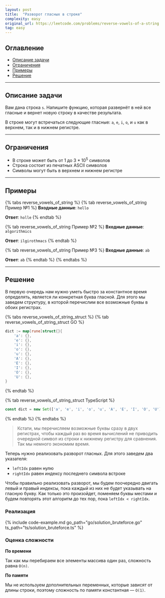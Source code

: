 ```yaml
---
layout: post
title:  "Разворот гласных в строке"
complexity: easy
original_url: https://leetcode.com/problems/reverse-vowels-of-a-string
tag: easy
---
```


## Оглавление

- [Описание задачи](#описание-задачи)
- [Ограничения](#ограничения)
- [Примеры](#примеры)
- [Решение](#решение)

---

## Описание задачи

Вам дана строка `s`. Напишите функцию, которая развернёт в ней все гласные и вернет новую строку в качестве результата.

В строке могут встречаться следующие гласные: `a`, `e`, `i`, `o`, и `u` как в верхнем, так и в нижнем регистре.

---

## Ограничения

- В строке может быть от 1 до 3 * 10<sup>5</sup> символов
- Строка состоит из печатных ASCII символов
- Символы могут быть в верхнем и нижнем регистре

---

## Примеры

{% tabs reverse_vowels_of_string %}
{% tab reverse_vowels_of_string Пример №1 %}
**Входные данные**: `hello`

**Ответ**: `holle`
{% endtab %}

{% tab reverse_vowels_of_string Пример №2 %}
**Входные данные**: `algorithmics`

**Ответ**: `ilgirothmacs`
{% endtab %}

{% tab reverse_vowels_of_string Пример №3 %}
**Входные данные**: `ab`

**Ответ**: `ab`
{% endtab %}
{% endtabs %}

---

## Решение

В первую очередь нам нужно уметь быстро за константное время определять, является ли конкретная буква гласной.
Для этого мы заведем структуру, в которой перечислим все возможные буквы в обоих регистрах.


{% tabs reverse_vowels_of_string_struct %}
{% tab reverse_vowels_of_string_struct GO %}
```go
dict := map[rune]struct{}{
    'a': {},
    'e': {},
    'i': {},
    'o': {},
    'u': {},
    'A': {},
    'E': {},
    'I': {},
    'O': {},
    'U': {},
}
```
{% endtab %}

{% tab reverse_vowels_of_string_struct TypeScript %}
```typescript
const dict = new Set(['a', 'e', 'i', 'o', 'u', 'A', 'E', 'I', 'O', 'U'])
```
{% endtab %}
{% endtabs %}

> Кстати, мы перечисляем возможные буквы сразу в двух регистрах, чтобы каждый раз во время вычислений не приводить 
> очередной символ из строки к нижнему регистру для сравнения. Так мы немного экономим время.

Теперь нужно реализовать разворот гласных.
Для этого заведем два указателя:

- `leftIdx` равен нулю
- `rightIdx` равен индексу последнего символа встроке

Чтобы правильно реализовать разворот, мы будем поочередно двигать левый и правый индексы, пока каждый из них не будет указывать на гласную букву.
Как только это произойдет, поменяем буквы местами и будем повторять этот алгоритм до тех пор, пока `leftIdx < rightIdx`.

### Реализация

{% include code-example.md go_path="go/solution_bruteforce.go" ts_path="ts/solution_bruteforce.ts" %}

### Оценка сложности

**По времени**

Так как мы перебираем все элементы массива один раз, сложность равна `O(n)`.

**По памяти**

Мы не используем дополнительных переменных, которые зависят от длины строки, поэтому сложность по памяти константная — `O(1)`.